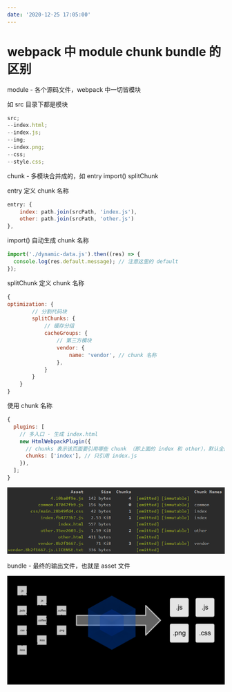 ```yaml
---
date: '2020-12-25 17:05:00'
---
```


# webpack 中 module chunk bundle 的区别

module - 各个源码文件，webpack 中一切皆模块

如 src 目录下都是模块

```js
src;
--index.html;
--index.js;
--img;
--index.png;
--css;
--style.css;
```

chunk - 多模块合并成的，如 entry import() splitChunk

entry 定义 chunk 名称

```js
entry: {
    index: path.join(srcPath, 'index.js'),
    other: path.join(srcPath, 'other.js')
},
```

import() 自动生成 chunk 名称

```js
import('./dynamic-data.js').then((res) => {
  console.log(res.default.message); // 注意这里的 default
});
```

splitChunk 定义 chunk 名称

```js
{
optimization: {
        // 分割代码块
        splitChunks: {
            // 缓存分组
            cacheGroups: {
                // 第三方模块
                vendor: {
                    name: 'vendor', // chunk 名称
                },
            }
        }
    }
}
```

使用 chunk 名称

```js
{
  plugins: [
    // 多入口 - 生成 index.html
    new HtmlWebpackPlugin({
      // chunks 表示该页面要引用哪些 chunk （即上面的 index 和 other），默认全部引用
      chunks: ['index'], // 只引用 index.js
    }),
  ];
}
```

![](./images/3406872457.png)

bundle - 最终的输出文件，也就是 asset 文件

![](./images/what-is-webpack.png)

